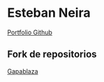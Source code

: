 # Esteban Neira
<a href="https://eneirafonseca.github.io/">Portfolio Github</a>

## Fork de repositorios

<a href="https://github.com/d0gma-x/gapablaza"> Gapablaza </a>
